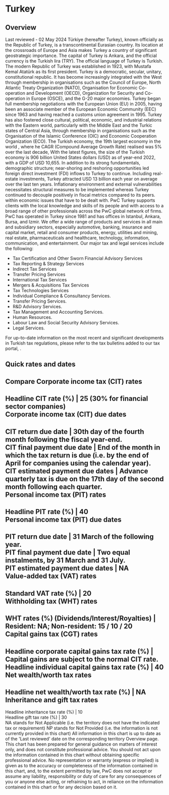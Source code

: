 # Turkey
## Overview
Last reviewed - 02 May 2024
Türkiye (hereafter Turkey), known officially as the Republic of Turkey, is a transcontinental Eurasian country. Its location at the crossroads of Europe and Asia makes Turkey a country of significant geostrategic importance. The capital of Turkey is Ankara, and the official currency is the Turkish lira (TRY). The official language of Turkey is Turkish.
The modern Republic of Turkey was established in 1923, with Mustafa Kemal Atatürk as its first president. Turkey is a democratic, secular, unitary, constitutional republic. It has become increasingly integrated with the West through membership in organisations such as the Council of Europe, North Atlantic Treaty Organization (NATO), Organisation for Economic Co-operation and Development (OECD), Organization for Security and Co-operation in Europe (OSCE), and the G-20 major economies. Turkey began full membership negotiations with the European Union (EU) in 2005, having been an associate member of the European Economic Community (EEC) since 1963 and having reached a customs union agreement in 1995.
Turkey has also fostered close cultural, political, economic, and industrial relations with the Eastern world, particularly with the Middle East and the Turkic states of Central Asia, through membership in organisations such as the Organisation of the Islamic Conference (OIC) and Economic Cooperation Organization (ECO).
The Turkish economy, the 19th largest economy in the world , where he CAGR (Compound Average Growth Rate) realised was 5% over the last decade, With the latest figures, the size of the Turkish economy is 906 billion United States dollars (USD) as of year-end 2022, with a  GDP of USD 10,655.
In addition to its strong fundamentals, demographic structure; near-shoring and reshoring opportunities led foreign direct investment (FDI) inflows to Turkey to continue. Including real-estate investments, Turkey attracted USD 13 billion each year on average over the last ten years.
Inflationary environment and external vulnerabilities necessitates structural measures to be implemented whereas Turkey continued to decouple positively in fiscal metrics compared to its peers. within economic issues that have to be dealt with.
PwC Turkey supports clients with the local knowledge and skills of its people and with access to a broad range of other professionals across the PwC global network of firms. PwC has operated in Turkey since 1981 and has offices in Istanbul, Ankara, Bursa, and Izmir.
We offer a wide range of products and services in all main and subsidiary sectors, especially automotive, banking, insurance and capital market, retail and consumer products, energy, utilities and mining, real estate, pharmaceuticals and healthcare, technology, information, communication, and entertainment.
Our major tax and legal services include the following:
  * Tax Certification and Other Sworn Financial Advisory Services
  * Tax Reporting &amp; Strategy Services
  * Indirect Tax Services
  * Transfer Pricing Services
  * International Tax Services
  * Mergers &amp; Acquisitions Tax Services
  * Tax Technologies Services
  * Individual Compliance & Consultancy Services.
  * Transfer Pricing Services.
  * R&D Advisory Services.
  * Tax Management and Accounting Services.
  * Human Resources.
  * Labour Law and Social Security Advisory Services.
  * Legal Services.


For up-to-date information on the most recent and significant developments in Turkish tax regulations, please refer to the tax bulletins added to our tax portal, .
## Quick rates and dates
Compare
Corporate income tax (CIT) rates   
---  
Headline CIT rate (%) |  25 (30% for financial sector companies)  
Corporate income tax (CIT) due dates   
---  
CIT return due date |  30th day of the fourth month following the fiscal year-end.   
CIT final payment due date |  End of the month in which the tax return is due (i.e. by the end of April for companies using the calendar year).  
CIT estimated payment due dates |  Advance quarterly tax is due on the 17th day of the second month following each quarter.  
Personal income tax (PIT) rates   
---  
Headline PIT rate (%) |  40  
Personal income tax (PIT) due dates   
---  
PIT return due date |  31 March of the following year.  
PIT final payment due date |  Two equal instalments, by 31 March and 31 July.  
PIT estimated payment due dates |  NA  
Value-added tax (VAT) rates   
---  
Standard VAT rate (%) |  20  
Withholding tax (WHT) rates   
---  
WHT rates (%) (Dividends/Interest/Royalties) |  Resident: NA; Non-resident: 15 / 10 / 20  
Capital gains tax (CGT) rates   
---  
Headline corporate capital gains tax rate (%) |  Capital gains are subject to the normal CIT rate.  
Headline individual capital gains tax rate (%) |  40  
Net wealth/worth tax rates   
---  
Headline net wealth/worth tax rate (%) |  NA  
Inheritance and gift tax rates   
---  
Headline inheritance tax rate (%) |  10  
Headline gift tax rate (%) |  30  
NA stands for Not Applicable (i.e. the territory does not have the indicated tax or requirement)
NP stands for Not Provided (i.e. the information is not currently provided in this chart) 
All information in this chart is up to date as of the 'Last reviewed' date on the corresponding territory Overview page. This chart has been prepared for general guidance on matters of interest only, and does not constitute professional advice. You should not act upon the information contained in this chart without obtaining specific professional advice. No representation or warranty (express or implied) is given as to the accuracy or completeness of the information contained in this chart, and, to the extent permitted by law, PwC does not accept or assume any liability, responsibility or duty of care for any consequences of you or anyone else acting, or refraining to act, in reliance on the information contained in this chart or for any decision based on it.
